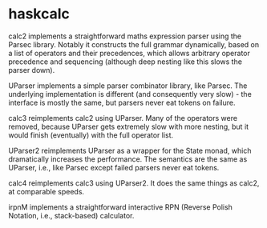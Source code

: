 # haskcalc

calc2 implements a straightforward maths expression parser using the Parsec library. Notably it constructs the full grammar dynamically, based on a list of operators and their precedences, which allows arbitrary operator precedence and sequencing (although deep nesting like this slows the parser down).

UParser implements a simple parser combinator library, like Parsec. The underlying implementation is different (and consequently very slow) - the interface is mostly the same, but parsers never eat tokens on failure.

calc3 reimplements calc2 using UParser. Many of the operators were removed, because UParser gets extremely slow with more nesting, but it would finish (eventually) with the full operator list.

UParser2 reimplements UParser as a wrapper for the State monad, which dramatically increases the performance. The semantics are the same as UParser, i.e., like Parsec except failed parsers never eat tokens.

calc4 reimplements calc3 using UParser2. It does the same things as calc2, at comparable speeds.

irpnM implements a straightforward interactive RPN (Reverse Polish Notation, i.e., stack-based) calculator.

